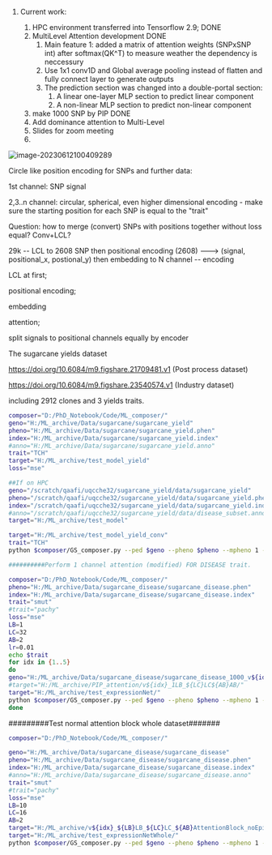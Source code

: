 1. Current work:

   1. HPC environment transferred into Tensorflow 2.9; DONE
   2. MultiLevel Attention development DONE
      1. Main feature 1: added a matrix of attention weights (SNPxSNP int) after softmax(QK^T) to measure weather the dependency is neccessury
      2. Use 1x1 conv1D and Global average pooling instead of flatten and fully connect layer to generate outputs
      3. The prediction section was changed into a double-portal section:
         1.  A linear one-layer MLP section to predict linear component 
         2.  A non-linear MLP section to predict non-linear component 
   3. make 1000 SNP by PIP DONE
   4. Add dominance attention to Multi-Level
   5. Slides for zoom meeting
   6. 

![image-20230612100409289](C:\Users\70651\AppData\Roaming\Typora\typora-user-images\image-20230612100409289.png)

Circle like position encoding for SNPs and further data:

1st channel: SNP signal

2,3..n channel: circular, spherical, even higher dimensional encoding - make sure the starting position for each SNP is equal to the "trait"

Question: how to merge (convert) SNPs with positions together without loss equal? Conv+LCL?

29k -- LCL to 2608 SNP then positional encoding (2608) ---> (signal, positional_x, postional_y) then embedding to N channel -- encoding

LCL at first;

positional encoding;

embedding

attention;

split signals to positional channels equally by encoder 



The sugarcane yields dataset

https://doi.org/10.6084/m9.figshare.21709481.v1 (Post process dataset)

https://doi.org/10.6084/m9.figshare.23540574.v1 (Industry dataset)

including 2912 clones and 3 yields traits.



```bash
composer="D:/PhD_Notebook/Code/ML_composer/"
geno="H:/ML_archive/Data/sugarcane/sugarcane_yield"
pheno="H:/ML_archive/Data/sugarcane/sugarcane_yield.phen"
index="H:/ML_archive/Data/sugarcane/sugarcane_yield.index"
#anno="H:/ML_archive/Data/sugarcane/sugarcane_yield.anno"
trait="TCH"
target="H:/ML_archive/test_model_yield" 
loss="mse"

##If on HPC
geno="/scratch/qaafi/uqcche32/sugarcane_yield/data/sugarcane_yield"
pheno="/scratch/qaafi/uqcche32/sugarcane_yield/data/sugarcane_yield.phen"
index="/scratch/qaafi/uqcche32/sugarcane_yield/data/sugarcane_yield.index"
#anno="/scratch/qaafi/uqcche32/sugarcane_yield/data/disease_subset.anno"
target="H:/ML_archive/test_model" 

target="H:/ML_archive/test_model_yield_conv"
trait="TCH"
python $composer/GS_composer.py --ped $geno --pheno $pheno --mpheno 1 --index $index --vindex 2 --trait $trait --width 256 --depth 1 --model "MultiLevel Attention" -o $target --quiet 1 --plot --epoch 30 --round 5 --locallyConnect 16 --embedding 16 --batch 16 --num-heads 1 --locallyBlock 10 --lr 0.001 --loss $loss

##########Perform 1 channel attention (modified) FOR DISEASE trait.

composer="D:/PhD_Notebook/Code/ML_composer/"
pheno="H:/ML_archive/Data/sugarcane_disease/sugarcane_disease.phen"
index="H:/ML_archive/Data/sugarcane_disease/sugarcane_disease.index"
trait="smut"
#trait="pachy"
loss="mse"
LB=1
LC=32
AB=2
lr=0.01
echo $trait
for idx in {1..5}
do
geno="H:/ML_archive/Data/sugarcane_disease/sugarcane_disease_1000_v${idx}_${trait}"
#target="H:/ML_archive/PIP_attention/v${idx}_1LB_${LC}LC${AB}AB/"
target="H:/ML_archive/test_expressionNet/"
python $composer/GS_composer.py --ped $geno --pheno $pheno --mpheno 1 --index $index --trait $trait --width 256 --depth 1 --model "MultiLevelNN" -o $target --quiet 1 --plot --epoch 50 --round 1 --locallyConnect $LC --embedding $LC --AttentionBlock $AB --epistatic --batch 256 --num-heads 1 --locallyBlock $LB --vindex $idx --lr $lr --loss $loss
done
```



#########Test normal attention block whole dataset#######

```bash
composer="D:/PhD_Notebook/Code/ML_composer/"

geno="H:/ML_archive/Data/sugarcane_disease/sugarcane_disease"
pheno="H:/ML_archive/Data/sugarcane_disease/sugarcane_disease.phen"
index="H:/ML_archive/Data/sugarcane_disease/sugarcane_disease.index"
#anno="H:/ML_archive/Data/sugarcane_disease/sugarcane_disease.anno"
trait="smut"
#trait="pachy"
loss="mse"
LB=10
LC=16
AB=2
target="H:/ML_archive/v${idx}_${LB}LB_${LC}LC_${AB}AttentionBlock_noEpi/" 
target="H:/ML_archive/test_expressionNetWhole/"
python $composer/GS_composer.py --ped $geno --pheno $pheno --mpheno 1 --index $index --trait $trait --width 256 --depth 1 --model "MultiLevelNN" -o $target --quiet 1 --plot --epoch 30 --round 1 --locallyConnect $LC --embedding $LC --AttentionBlock $AB --batch 256 --num-heads 1 --locallyBlock $LB --lr 0.01 --loss $loss
```


